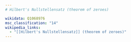 ```yaml
---
# Hilbert's Nullstellensatz (theorem of zeroes)

wikidata: Q1068976
msc_classification: "14"
wikipedia_links:
  - "[[Hilbert's Nullstellensatz]] (theorem of zeroes)"
---
```

